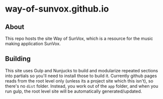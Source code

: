 # way-of-sunvox.github.io

## About

This repo hosts the site Way of SunVox, which is a resource for the music making application SunVox.

## Building

This site uses Gulp and Nunjucks to build and modularize repeated sections into partials so you'll need to install those to build it. Currently github pages reads from the root level only (unless its a project site which this isn't), so there's no `dist` folder. Instead, you work out of the `app` folder, and when you run gulp, the root level site will be automatically generated/updated.

